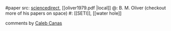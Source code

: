 #paper 
src: [sciencedirect](https://www.sciencedirect.com/science/article/abs/pii/0094576579901486), [[oliver1979.pdf |local]] 
@: B. M. Oliver (checkout more of his papers on space)
#: [[SETI]], [[water hole]] 

comments by [Caleb Canas](https://sites.psu.edu/seticourse/2018/01/25/a-simple-request-stop-polluting-my-waterhole/) 
